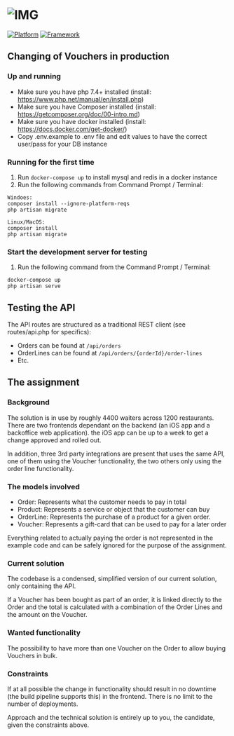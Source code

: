 # ![IMG](https://assets.quickorder.dk/angular-web-lib/v1/qo-pos-backoffice-logo.svg)
[![Platform](https://img.shields.io/badge/Platform-PHP-lightgray)](https://github.com/goblinhero/qo_candidate_vouchers)
[![Framework](https://img.shields.io/badge/Framework-Laravel-blue)](https://laravel.com/)
## Changing of Vouchers in production

### Up and running
* Make sure you have php 7.4+ installed (install: https://www.php.net/manual/en/install.php)
* Make sure you have Composer installed (install: https://getcomposer.org/doc/00-intro.md)
* Make sure you have docker installed (install: https://docs.docker.com/get-docker/)
* Copy .env.example to .env file and edit values to have the correct user/pass for your DB instance

### Running for the first time
1. Run ```docker-compose up``` to install mysql and redis in a docker instance
2. Run the following commands from Command Prompt / Terminal: 
```
Windoes:
composer install --ignore-platform-reqs 
php artisan migrate

Linux/MacOS:
composer install  
php artisan migrate
```

### Start the development server for testing
1. Run the following command from the Command Prompt / Terminal:
```
docker-compose up
php artisan serve
```

## Testing the API
The API routes are structured as a traditional REST client (see routes/api.php for specifics):
* Orders can be found at ```/api/orders```
* OrderLines can be found at ```/api/orders/{orderId}/order-lines```
* Etc.

## The assignment

### Background

The solution is in use by roughly 4400 waiters across 1200 restaurants. There are two frontends dependant on the backend (an iOS app and a backoffice web application). the iOS app can be up to a week to get a change approved and rolled out. 

In addition, three 3rd party integrations are present that uses the same API, one of them using the Voucher functionality, the two others only using the order line functionality.

### The models involved

* Order: Represents what the customer needs to pay in total
* Product: Represents a service or object that the customer can buy
* OrderLine: Represents the purchase of a product for a given order.
* Voucher: Represents a gift-card that can be used to pay for a later order

Everything related to actually paying the order is not represented in the example code and can be safely ignored for the purpose of the assignment.

### Current solution

The codebase is a condensed, simplified version of our current solution, only containing the API.

If a Voucher has been bought as part of an order, it is linked directly to the Order and the total is calculated with a combination of the Order Lines and the amount on the Voucher.

### Wanted functionality

The possibility to have more than one Voucher on the Order to allow buying Vouchers in bulk.

### Constraints

If at all possible the change in functionality should result in no downtime (the build pipeline supports this) in the frontend. There is no limit to the number of deployments.
 
 Approach and the technical solution is entirely up to you, the candidate, given the constraints above.  
